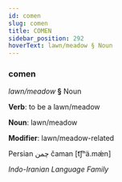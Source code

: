 ```yaml
---
id: comen
slug: comen
title: COMEN
sidebar_position: 292
hoverText: lawn/meadow § Noun
---
```


### comen

*lawn/meadow* **§** Noun

**Verb**: to be a lawn/meadow

**Noun**: lawn/meadow

**Modifier**: lawn/meadow-related

Persian چمن čaman [t͡ʃʰä.mǽn]

*Indo-Iranian Language Family*